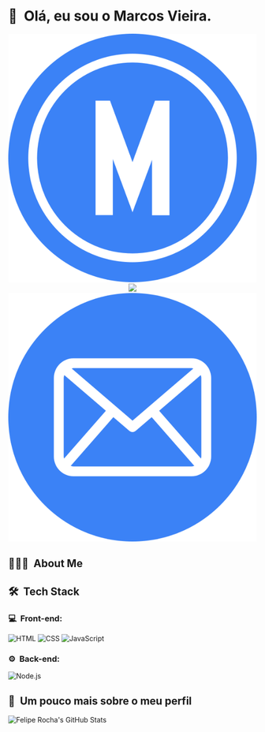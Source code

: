 <h1>👋 &nbsp;Olá, eu sou o Marcos Vieira.</h1>

<p align="center">
<a href=""><img src="img/portfolio.svg"/></a>
<a href=""><img src="https://img.shields.io/badge/LINKEDIN?logo=linkedin"/></a>
<a href=""><img src="img/email.svg"/></a>



</p>

<h2> 👨🏻‍💻 &nbsp;About Me </h2>


<h2> 🛠 &nbsp;Tech Stack</h2>
<h3>💻 &nbsp;Front-end:</h3>

![HTML](https://img.shields.io/badge/-HTML-333333?style=flat&logo=HTML5)
![CSS](https://img.shields.io/badge/-CSS-333333?style=flat&logo=CSS3&logoColor=1572B6)
![JavaScript](https://img.shields.io/badge/-JavaScript-333333?style=flat&logo=javascript)


<h3>⚙️ &nbsp;Back-end:</h3>

![Node.js](https://img.shields.io/badge/-Node.js-333333?style=flat&logo=node.js)

<h2>🚀 &nbsp;Um pouco mais sobre o meu perfil</h2>

![Felipe Rocha's GitHub Stats](https://github-readme-stats.vercel.app/api?username=marvieiradev&show_icons=true&theme=dracula)
